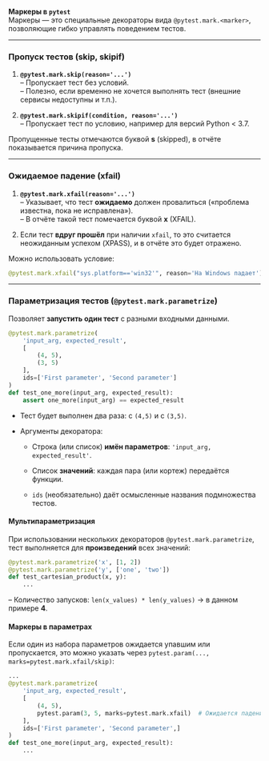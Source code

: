 **Маркеры в `pytest`**  
Маркеры — это специальные декораторы вида `@pytest.mark.<marker>`, позволяющие гибко управлять поведением тестов.

---

### Пропуск тестов (skip, skipif)

1. **`@pytest.mark.skip(reason='...')`**  
    – Пропускает тест без условий.  
    – Полезно, если временно не хочется выполнять тест (внешние сервисы недоступны и т.п.).
    
2. **`@pytest.mark.skipif(condition, reason='...')`**  
    – Пропускает тест по условию, например для версий Python < 3.7.
    

Пропущенные тесты отмечаются буквой **s** (skipped), в отчёте показывается причина пропуска.

---

### Ожидаемое падение (xfail)

1. **`@pytest.mark.xfail(reason='...')`**  
    – Указывает, что тест **ожидаемо** должен провалиться («проблема известна, пока не исправлена»).  
    – В отчёте такой тест помечается буквой **x** (XFAIL).
    
2. Если тест **вдруг прошёл** при наличии `xfail`, то это считается неожиданным успехом (XPASS), и в отчёте это будет отражено.
    

Можно использовать условие:

```python
@pytest.mark.xfail("sys.platform=='win32'", reason='На Windows падает')
```

---

### Параметризация тестов (`@pytest.mark.parametrize`)

Позволяет **запустить один тест** с разными входными данными.

```python
@pytest.mark.parametrize(
    'input_arg, expected_result',
    [
        (4, 5), 
        (3, 5)
    ],
    ids=['First parameter', 'Second parameter']
)
def test_one_more(input_arg, expected_result):
    assert one_more(input_arg) == expected_result
```

- Тест будет выполнен два раза: с `(4,5)` и с `(3,5)`.
    
- Аргументы декоратора:
    
    - Строка (или список) **имён параметров**: `'input_arg, expected_result'`.
        
    - Список **значений**: каждая пара (или кортеж) передаётся функции.
        
    - `ids` (необязательно) даёт осмысленные названия подмножества тестов.
        

#### Мультипараметризация

При использовании нескольких декораторов `@pytest.mark.parametrize`, тест выполняется для **произведений** всех значений:

```python
@pytest.mark.parametrize('x', [1, 2])
@pytest.mark.parametrize('y', ['one', 'two'])
def test_cartesian_product(x, y):
    ...
```

– Количество запусков: `len(x_values) * len(y_values)` → в данном примере **4**.

#### Маркеры в параметрах

Если один из набора параметров ожидается упавшим или пропускается, это можно указать через `pytest.param(..., marks=pytest.mark.xfail/skip)`:

```python
...
@pytest.mark.parametrize(
    'input_arg, expected_result',
    [
        (4, 5), 
        pytest.param(3, 5, marks=pytest.mark.xfail)  # Ожидается падение теста.
    ],
    ids=['First parameter', 'Second parameter',]
)
def test_one_more(input_arg, expected_result):
    ...
```
